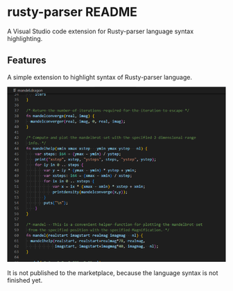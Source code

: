 # rusty-parser README

A Visual Studio code extension for Rusty-parser language syntax highlighting.

## Features

A simple extension to highlight syntax of Rusty-parser language.

![screenshot](images/screenshot00.png)

It is not published to the marketplace, because the language syntax is not finished yet.

